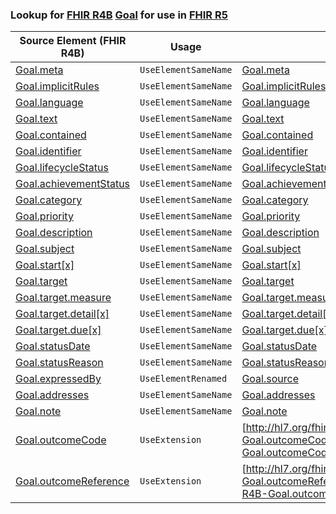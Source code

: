 ### Lookup for [FHIR R4B](https://hl7.org/fhir/R4B/) [Goal](https://hl7.org/fhir/R4B/Goal.html) for use in [FHIR R5](https://hl7.org/fhir/R5/)

| Source Element (FHIR R4B) | Usage | Target |
| -------------- | ----- | ------ |
| [Goal.meta](https://hl7.org/fhir/R4B/Goal.html#resource) | `UseElementSameName` | [Goal.meta](https://hl7.org/fhir/R5/Goal.html#resource) |
| [Goal.implicitRules](https://hl7.org/fhir/R4B/Goal.html#resource) | `UseElementSameName` | [Goal.implicitRules](https://hl7.org/fhir/R5/Goal.html#resource) |
| [Goal.language](https://hl7.org/fhir/R4B/Goal.html#resource) | `UseElementSameName` | [Goal.language](https://hl7.org/fhir/R5/Goal.html#resource) |
| [Goal.text](https://hl7.org/fhir/R4B/Goal.html#resource) | `UseElementSameName` | [Goal.text](https://hl7.org/fhir/R5/Goal.html#resource) |
| [Goal.contained](https://hl7.org/fhir/R4B/Goal.html#resource) | `UseElementSameName` | [Goal.contained](https://hl7.org/fhir/R5/Goal.html#resource) |
| [Goal.identifier](https://hl7.org/fhir/R4B/Goal.html#resource) | `UseElementSameName` | [Goal.identifier](https://hl7.org/fhir/R5/Goal.html#resource) |
| [Goal.lifecycleStatus](https://hl7.org/fhir/R4B/Goal.html#resource) | `UseElementSameName` | [Goal.lifecycleStatus](https://hl7.org/fhir/R5/Goal.html#resource) |
| [Goal.achievementStatus](https://hl7.org/fhir/R4B/Goal.html#resource) | `UseElementSameName` | [Goal.achievementStatus](https://hl7.org/fhir/R5/Goal.html#resource) |
| [Goal.category](https://hl7.org/fhir/R4B/Goal.html#resource) | `UseElementSameName` | [Goal.category](https://hl7.org/fhir/R5/Goal.html#resource) |
| [Goal.priority](https://hl7.org/fhir/R4B/Goal.html#resource) | `UseElementSameName` | [Goal.priority](https://hl7.org/fhir/R5/Goal.html#resource) |
| [Goal.description](https://hl7.org/fhir/R4B/Goal.html#resource) | `UseElementSameName` | [Goal.description](https://hl7.org/fhir/R5/Goal.html#resource) |
| [Goal.subject](https://hl7.org/fhir/R4B/Goal.html#resource) | `UseElementSameName` | [Goal.subject](https://hl7.org/fhir/R5/Goal.html#resource) |
| [Goal.start[x]](https://hl7.org/fhir/R4B/Goal.html#resource) | `UseElementSameName` | [Goal.start[x]](https://hl7.org/fhir/R5/Goal.html#resource) |
| [Goal.target](https://hl7.org/fhir/R4B/Goal.html#resource) | `UseElementSameName` | [Goal.target](https://hl7.org/fhir/R5/Goal.html#resource) |
| [Goal.target.measure](https://hl7.org/fhir/R4B/Goal.html#resource) | `UseElementSameName` | [Goal.target.measure](https://hl7.org/fhir/R5/Goal.html#resource) |
| [Goal.target.detail[x]](https://hl7.org/fhir/R4B/Goal.html#resource) | `UseElementSameName` | [Goal.target.detail[x]](https://hl7.org/fhir/R5/Goal.html#resource) |
| [Goal.target.due[x]](https://hl7.org/fhir/R4B/Goal.html#resource) | `UseElementSameName` | [Goal.target.due[x]](https://hl7.org/fhir/R5/Goal.html#resource) |
| [Goal.statusDate](https://hl7.org/fhir/R4B/Goal.html#resource) | `UseElementSameName` | [Goal.statusDate](https://hl7.org/fhir/R5/Goal.html#resource) |
| [Goal.statusReason](https://hl7.org/fhir/R4B/Goal.html#resource) | `UseElementSameName` | [Goal.statusReason](https://hl7.org/fhir/R5/Goal.html#resource) |
| [Goal.expressedBy](https://hl7.org/fhir/R4B/Goal.html#resource) | `UseElementRenamed` | [Goal.source](https://hl7.org/fhir/R5/Goal.html#resource) |
| [Goal.addresses](https://hl7.org/fhir/R4B/Goal.html#resource) | `UseElementSameName` | [Goal.addresses](https://hl7.org/fhir/R5/Goal.html#resource) |
| [Goal.note](https://hl7.org/fhir/R4B/Goal.html#resource) | `UseElementSameName` | [Goal.note](https://hl7.org/fhir/R5/Goal.html#resource) |
| [Goal.outcomeCode](https://hl7.org/fhir/R4B/Goal.html#resource) | `UseExtension` | [http://hl7.org/fhir/4.3/StructureDefinition/extension-Goal.outcomeCode](StructureDefinition-ext-R4B-Goal.outcomeCode.html) |
| [Goal.outcomeReference](https://hl7.org/fhir/R4B/Goal.html#resource) | `UseExtension` | [http://hl7.org/fhir/4.3/StructureDefinition/extension-Goal.outcomeReference](StructureDefinition-ext-R4B-Goal.outcomeReference.html) |
